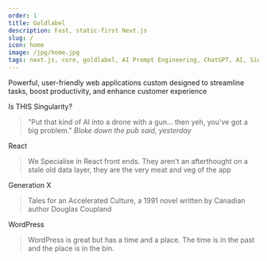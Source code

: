 ```yaml
---
order: 1
title: Goldlabel
description: Fast, static-first Next.js
slug: /
icon: home
image: /jpg/home.jpg
tags: next.js, core, goldlabel, AI Prompt Engineering, ChatGPT, AI, Singularity
---
```

Powerful, user-friendly web applications custom designed to streamline tasks, boost productivity, and enhance customer experience

Is THIS Singularity?

> "Put that kind of AI into a drone with a gun... then yeh, you've got a big problem." _Bloke down the pub said, yesterday_

React

> We Specialise in React front ends. They aren't an afterthought on a stale old data layer, they are the very meat and veg of the app

Generation X

> Tales for an Accelerated Culture, a 1991 novel written by Canadian author Douglas Coupland

WordPress

> WordPress is great but has a time and a place. The time is in the past and the place is in the bin.